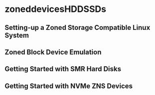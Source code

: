 # zoneddevicesHDDSSDs





Setting-up a Zoned Storage Compatible Linux System
------------------------------------------------------



Zoned Block Device Emulation
------------------------------------------------------




Getting Started with SMR Hard Disks
------------------------------------------------------



Getting Started with NVMe ZNS Devices
------------------------------------------------------
